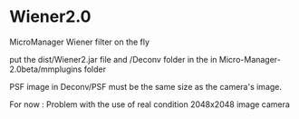 # Wiener2.0
MicroManager Wiener filter on the fly

put the dist/Wiener2.jar file and /Deconv folder in the  in Micro-Manager-2.0beta/mmplugins folder 

PSF image in Deconv/PSF must be the same size as the camera's image.


For now : Problem with the use of real condition 2048x2048 image camera
